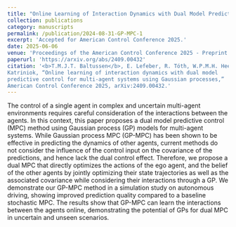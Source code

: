 ```yaml
---
title: "Online Learning of Interaction Dynamics with Dual Model Predictive Control for Multi-Agent Systems Using Gaussian Processes"
collection: publications
category: manuscripts
permalink: /publication/2024-08-31-GP-MPC-1
excerpt: 'Accepted for American Control Conference 2025.'
date: 2025-06-06
venue: 'Proceedings of the American Control Conference 2025 - Preprint available on ArXiv'
paperurl: 'https://arxiv.org/abs/2409.00432'
citation: '<b>T.M.J.T. Baltussen</b>, E. Lefeber, R. Tóth, W.P.M.H. Heemels and A.
Katriniok, “Online learning of interaction dynamics with dual model
predictive control for multi-agent systems using Gaussian processes,”
American Control Conference 2025, arXiv:2409.00432.'
---
```


The control of a single agent in complex and uncertain multi-agent environments requires careful consideration of the interactions between the agents. 
In this context, this paper proposes a dual model predictive control (MPC) method using Gaussian process (GP) models for multi-agent systems.
While Gaussian process MPC (GP-MPC) has been shown to be effective in predicting the dynamics of other agents, current
methods do not consider the influence of the control input on the covariance of the predictions, and hence lack the dual control effect. 
Therefore, we propose a dual MPC that directly optimizes the actions of the ego agent, and the belief of the other agents 
by jointly optimizing their state trajectories as well as the associated covariance while considering their interactions through a GP. 
We demonstrate our GP-MPC method in a simulation study on autonomous driving, showing improved prediction quality compared to a baseline stochastic MPC. 
The results show that GP-MPC can learn the interactions between the agents online, demonstrating the potential of GPs for dual MPC in uncertain and unseen scenarios.
